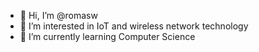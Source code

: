 - 👋 Hi, I’m @romasw
- 👀 I’m interested in IoT and wireless network technology
- 🌱 I’m currently learning Computer Science

<!---
romasw/romasw is a ✨ special ✨ repository because its `README.md` (this file) appears on your GitHub profile.
You can click the Preview link to take a look at your changes.
--->

